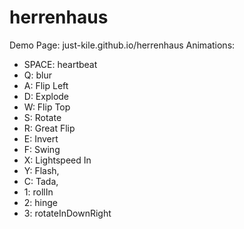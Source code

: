herrenhaus
==========
Demo Page: just-kile.github.io/herrenhaus
Animations:
* SPACE: heartbeat
* Q: blur
* A: Flip Left
* D: Explode
* W: Flip Top
* S: Rotate
* R: Great Flip
* E: Invert
* F: Swing
* X: Lightspeed In
* Y: Flash,
* C: Tada,
* 1: rollIn
* 2: hinge
* 3: rotateInDownRight